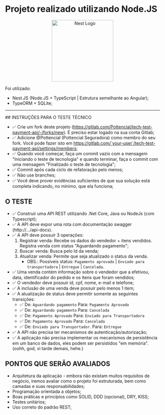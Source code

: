 <h1>Projeto realizado utilizando Node.JS</h1>
<p align="center">
  <a href="http://nestjs.com/" target="blank"><img src="https://nestjs.com/img/logo-small.svg" width="200" alt="Nest Logo" /></a>
</p>

Foi utilizado:
* Nest.JS (Node.JS + TypeScript | Estrutura semelhante ao Angular);
* TypeORM + SQLite;

<hr>
## INSTRUÇÕES PARA O TESTE TÉCNICO

- ✅ Crie um fork deste projeto (https://gitlab.com/Pottencial/tech-test-payment-api/-/forks/new). É preciso estar logado na sua conta Gitlab;
- ✅ Adicione @Pottencial (Pottencial Seguradora) como membro do seu fork. Você pode fazer isto em  https://gitlab.com/`your-user`/tech-test-payment-api/settings/members;
 - ✅ Quando você começar, faça um commit vazio com a mensagem "Iniciando o teste de tecnologia" e quando terminar, faça o commit com uma mensagem "Finalizado o teste de tecnologia";
 - ✅ Commit após cada ciclo de refatoração pelo menos;
 - ✅ Não use branches;
 - ✅ Você deve prover evidências suficientes de que sua solução está completa indicando, no mínimo, que ela funciona;

## O TESTE
- ✅ Construir uma API REST utilizando .Net Core, Java ou NodeJs (com Typescript);
- ✅ A API deve expor uma rota com documentação swagger (http://.../api-docs).
- ✅ A API deve possuir 3 operações:
  1) Registrar venda: Recebe os dados do vendedor + itens vendidos. Registra venda com status "Aguardando pagamento";
  2) Buscar venda: Busca pelo Id da venda;
  3) Atualizar venda: Permite que seja atualizado o status da venda.
     * OBS.: Possíveis status: `Pagamento aprovado` | `Enviado para transportadora` | `Entregue` | `Cancelada`.
- ✅ Uma venda contém informação sobre o vendedor que a efetivou, data, identificador do pedido e os itens que foram vendidos;
- ✅ O vendedor deve possuir id, cpf, nome, e-mail e telefone;
- ✅ A inclusão de uma venda deve possuir pelo menos 1 item;
- ✅ A atualização de status deve permitir somente as seguintes transições: 
  - ✅ De: `Aguardando pagamento` Para: `Pagamento Aprovado`
  - ✅ De: `Aguardando pagamento` Para: `Cancelada`
  - ✅ De: `Pagamento Aprovado` Para: `Enviado para Transportadora`
  - ✅ De: `Pagamento Aprovado` Para: `Cancelada`
  - ✅ De: `Enviado para Transportador`. Para: `Entregue`
- ✅ A API não precisa ter mecanismos de autenticação/autorização;
- ✅ A aplicação não precisa implementar os mecanismos de persistência em um banco de dados, eles podem ser persistidos "em memória". (oohh, god, vi tarde demais, hehe.)

## PONTOS QUE SERÃO AVALIADOS
- Arquitetura da aplicação - embora não existam muitos requisitos de negócio, iremos avaliar como o projeto foi estruturada, bem como camadas e suas responsabilidades;
- Programação orientada a objetos;
- Boas práticas e princípios como SOLID, DDD (opcional), DRY, KISS;
- Testes unitários;
- Uso correto do padrão REST;
